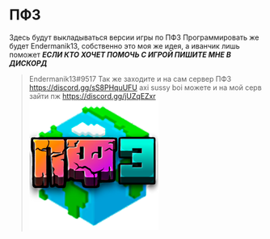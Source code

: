 # ПФ3
Здесь будут выкладываться версии игры по ПФ3 
Программировать же будет Endermanik13, собственно это моя же идея, а иванчик лишь поможет
***ЕСЛИ КТО ХОЧЕТ ПОМОЧЬ С ИГРОЙ ПИШИТЕ МНЕ В ДИСКОРД***
> Endermanik13#9517
Так же заходите и на сам сервер ПФ3
https://discord.gg/sS8PHquUFU
> axi sussy boi
> можете и на мой серв зайти пж https://discord.gg/jUZqEZxr
![Icon](https://github.com/Endermanik13/PF3/blob/main/main%20menu.png)



